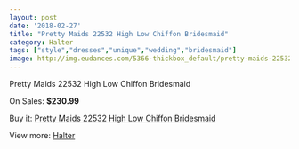 ```yaml
---
layout: post
date: '2018-02-27'
title: "Pretty Maids 22532 High Low Chiffon Bridesmaid"
category: Halter
tags: ["style","dresses","unique","wedding","bridesmaid"]
image: http://img.eudances.com/5366-thickbox_default/pretty-maids-22532-high-low-chiffon-bridesmaid.jpg
---
```

Pretty Maids 22532 High Low Chiffon Bridesmaid

On Sales: **$230.99**
<a href="https://www.eudances.com/en/halter/1826-pretty-maids-22532-high-low-chiffon-bridesmaid.html"><amp-img layout="responsive" width="600" height="600" src="//img.eudances.com/5366-thickbox_default/pretty-maids-22532-high-low-chiffon-bridesmaid.jpg" alt="Pretty Maids 22532 High Low Chiffon Bridesmaid 0" /></a>
<a href="https://www.eudances.com/en/halter/1826-pretty-maids-22532-high-low-chiffon-bridesmaid.html"><amp-img layout="responsive" width="600" height="600" src="//img.eudances.com/5367-thickbox_default/pretty-maids-22532-high-low-chiffon-bridesmaid.jpg" alt="Pretty Maids 22532 High Low Chiffon Bridesmaid 1" /></a>

Buy it: [Pretty Maids 22532 High Low Chiffon Bridesmaid](https://www.eudances.com/en/halter/1826-pretty-maids-22532-high-low-chiffon-bridesmaid.html "Pretty Maids 22532 High Low Chiffon Bridesmaid")

View more: [Halter](https://www.eudances.com/en/19-halter "Halter")